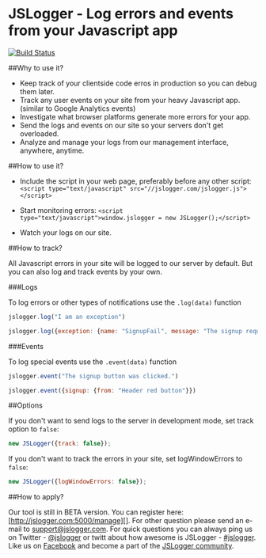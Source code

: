 JSLogger - Log errors and events from your Javascript app
========

[![Build Status](https://secure.travis-ci.org/jslogger/jslogger.png)](http://travis-ci.org/jslogger/jslogger)

##Why to use it?

* Keep track of your clientside code erros in production so you can debug them later.
* Track any user events on your site from your heavy Javascript app. (similar to Google Analytics events)
* Investigate what browser platforms generate more errors for your app.
* Send the logs and events on our site so your servers don't get overloaded.
* Analyze and manage your logs from our management interface, anywhere, anytime.

##How to use it?

* Include the script in your web page, preferably before any other script:
`<script type="text/javascript" src="//jslogger.com/jslogger.js"></script>`

* Start monitoring errors:
`<script type="text/javascript">window.jslogger = new JSLogger();</script>`

* Watch your logs on our site.

##How to track?

All Javascript errors in your site will be logged to our server by default. But you can also log and track events by your own.

###Logs

To log errors or other types of notifications use the `.log(data)` function
```javascript
jslogger.log("I am an exception")
```
```javascript
jslogger.log({exception: {name: "SignupFail", message: "The signup request failed."}})
```

###Events

To log special events use the `.event(data)` function
```javascript
jslogger.event("The signup button was clicked.")
```
```javascript
jslogger.event({signup: {from: "Header red button"}})
```

##Options

If you don't want to send logs to the server in development mode, set track option to `false`:
```javascript
new JSLogger({track: false});
```
If you don't want to track the errors in your site, set logWindowErrors to `false`:
```javascript
new JSLogger({logWindowErrors: false});
```

##How to apply?

Our tool is still in BETA version. You can register here: [http://jslogger.com:5000/manage][]. For other question please send an e-mail to [support@jslogger.com][].
For quick questions you can always ping us on Twitter - [@jslogger][] or twitt about how awesome is JSLogger - [#jslogger][].
Like us on [Facebook][] and become a part of the [JSLogger community][].

[http://jslogger.com:5000/manage]: http://jslogger.com:5000/manage
[support@jslogger.com]: mailto:support@jslogger.com?subject=JSLogger.com%20support
[@jslogger]: https://twitter.com/intent/tweet?text=@jslogger
[#jslogger]: https://twitter.com/intent/tweet?text=%23jslogger%20is%20awesome!
[Facebook]: http://facebook.com/jslogger
[JSLogger community]: http://facebook.com/jslogger
